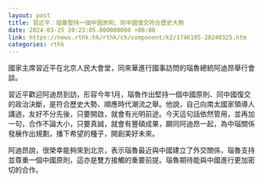 ```yaml
---
layout: post
title: 習近平︰瑙魯堅持一個中國原則、同中國復交符合歷史大勢
date: 2024-03-25 20:23:05.000000000 +08:00
link: https://news.rthk.hk/rthk/ch/component/k2/1746185-20240325.htm
categories: rthk
---
```


國家主席習近平在北京人民大會堂，同來華進行國事訪問的瑙魯總統阿迪昂舉行會談。

習近平歡迎阿迪昂到訪，形容今年1月，瑙魯作出堅持一個中國原則、同中國復交的政治決斷，是符合歷史大勢、順應時代潮流之舉。他說，自己向南太國家領導人講過，友好不分先後，只要開啟，就會有光明前途。今天這句話依然管用，並再加一句，合作不論大小，只要真誠，就會有豐碩成果，願同阿迪昂一起，為中瑙關係發展作出規劃，播下希望的種子，開創美好未來。

阿迪昂說，很榮幸能夠來到北京，表示瑙魯最近與中國建立了外交關係，瑙魯支持並尊重一個中國原則，這亦是雙方接觸的重要前提。瑙魯期待能與中國進行更加密切的合作。
